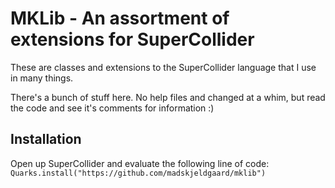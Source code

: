 # MKLib - An assortment of extensions for SuperCollider

These are classes and extensions to the SuperCollider language that I use in many things. 

There's a bunch of stuff here. No help files and changed at a whim, but read the code and see it's comments for information :)

## Installation

Open up SuperCollider and evaluate the following line of code:
`Quarks.install("https://github.com/madskjeldgaard/mklib")`
